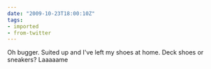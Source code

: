 ```yaml
---
date: "2009-10-23T18:00:10Z"
tags:
- imported
- from-twitter
---
```

Oh bugger. Suited up and I've left my shoes at home. Deck shoes or sneakers? Laaaaame
